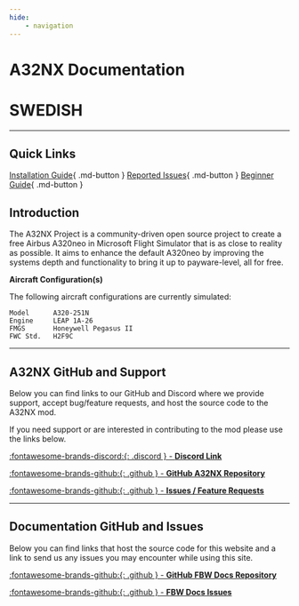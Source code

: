 ```yaml
---
hide:
    - navigation
---
```


# A32NX Documentation

# SWEDISH

***

## Quick Links
[Installation Guide](start/installation.md){ .md-button } [Reported Issues](start/reported-issues.md){ .md-button } [Beginner Guide](en/beginner-guide/overview.md){ .md-button }

## Introduction

The A32NX Project is a community-driven open source project to create a free Airbus A320neo in Microsoft Flight Simulator that is as close to reality as possible. It aims to enhance the default A320neo by improving the systems depth and functionality to bring it up to payware-level, all for free.

**Aircraft Configuration(s)**

The following aircraft configurations are currently simulated:

```
Model      A320-251N
Engine     LEAP 1A-26
FMGS       Honeywell Pegasus II
FWC Std.   H2F9C
```

---

## A32NX GitHub and Support

Below you can find links to our GitHub and Discord where we provide support, accept bug/feature requests, and host the source code to the A32NX mod.

If you need support or are interested in contributing to the mod please use the links below.

[:fontawesome-brands-discord:{: .discord } - **Discord Link**](https://discord.gg/flybywire)

[:fontawesome-brands-github:{: .github } -  **GitHub A32NX Repository**](https://github.com/flybywiresim/a32nx)

[:fontawesome-brands-github:{: .github } - **Issues / Feature Requests**](https://github.com/flybywiresim/a32nx/issues)

---

## Documentation GitHub and Issues

Below you can find links that host the source code for this website and a link to send us any issues you may encounter while using this site.

[:fontawesome-brands-github:{: .github } -  **GitHub FBW Docs Repository**](https://github.com/flybywiresim/docs)

[:fontawesome-brands-github:{: .github } -  **FBW Docs Issues**](https://github.com/flybywiresim/docs/issues)
